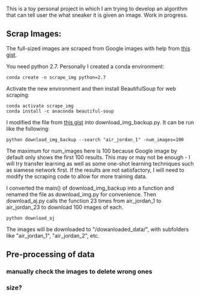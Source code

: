 This is a toy personal project in which I am trying to develop an algorithm that can tell user the what sneaker it is given an image. Work in progress.

## Scrap Images:
The full-sized images are scraped from Google images with help from [this gist](https://gist.github.com/genekogan/ebd77196e4bf0705db51f86431099e57).

You need python 2.7. Personally I created a conda environment:
```
conda create -n scrape_img python=2.7
```

Activate the new environment and then install BeautifulSoup for web scraping:
```
conda activate scrape_img
conda install -c anaconda beautiful-soup
```

I modified the file from [this gist](https://gist.github.com/genekogan/ebd77196e4bf0705db51f86431099e57) into download_img_backup.py. It can be run like the following:
```
python download_img_backup --search "air_jordan_1" -num_images=100
```

The maximum for num_images here is 100 because Google image by default only shows the first 100 results. This may or may not be enough - I will try transfer learning as well as some one-shot learning techniques such as siamese network first. If the results are not satisfactory, I will need to modify the scraping code to allow for more training data.

I converted the main() of download_img_backup into a function and renamed the file as download_img.py for convenience. Then download_aj.py calls the function 23 times from air_jordan_1 to air_jordan_23 to download 100 images of each.
```
python download_aj
```

The images will be downloaded to "/dowanloaded_data/", with subfolders like "air_jordan_1", "air_jordan_2", etc.

## Pre-processing of data
### manually check the images to delete wrong ones
### size?
